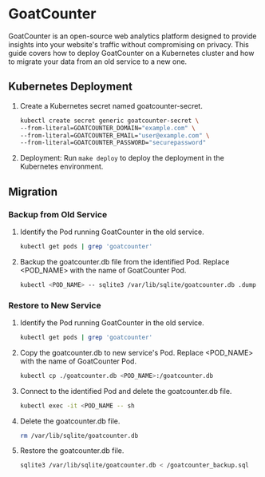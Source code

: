 # GoatCounter

GoatCounter is an open-source web analytics platform designed to provide insights into your website's traffic without compromising on privacy. This guide covers how to deploy GoatCounter on a Kubernetes cluster and how to migrate your data from an old service to a new one.

## Kubernetes Deployment

1. Create a Kubernetes secret named goatcounter-secret.

    ```bash
    kubectl create secret generic goatcounter-secret \
    --from-literal=GOATCOUNTER_DOMAIN="example.com" \
    --from-literal=GOATCOUNTER_EMAIL="user@example.com" \
    --from-literal=GOATCOUNTER_PASSWORD="securepassword"
    ```

2. Deployment: Run `make deploy` to deploy the deployment in the Kubernetes environment.

## Migration

### Backup from Old Service

1. Identify the Pod running GoatCounter in the old service.

    ```bash
    kubectl get pods | grep 'goatcounter'
    ```

2. Backup the goatcounter.db file from the identified Pod. Replace <POD_NAME> with the name of GoatCounter Pod.

    ```bash
    kubectl <POD_NAME> -- sqlite3 /var/lib/sqlite/goatcounter.db .dump > goatcounter_backup.sql
    ```

### Restore to New Service

1. Identify the Pod running GoatCounter in the old service.

    ```bash
    kubectl get pods | grep 'goatcounter'
    ```

2. Copy the goatcounter.db to new service's Pod. Replace <POD_NAME> with the name of GoatCounter Pod.

    ```bash
    kubectl cp ./goatcounter.db <POD_NAME>:/goatcounter.db
    ```

3. Connect to the identified Pod and delete the goatcounter.db file.

    ```bash
    kubectl exec -it <POD_NAME -- sh
    ```

4. Delete the goatcounter.db file.

    ```bash
    rm /var/lib/sqlite/goatcounter.db
    ```

5. Restore the goatcounter.db file.

    ```bash
    sqlite3 /var/lib/sqlite/goatcounter.db < /goatcounter_backup.sql
    ```
